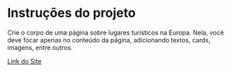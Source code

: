 # Instruções do projeto

Crie o corpo de uma página sobre lugares turísticos na Europa. Nela, você deve focar apenas no conteúdo da página, adicionando textos, cards, imagens, entre outros.

[Link do Site](https://cesar-augusto-costa.github.io/curso_proz_introducao_programacao_web/03_projeto/index.html)